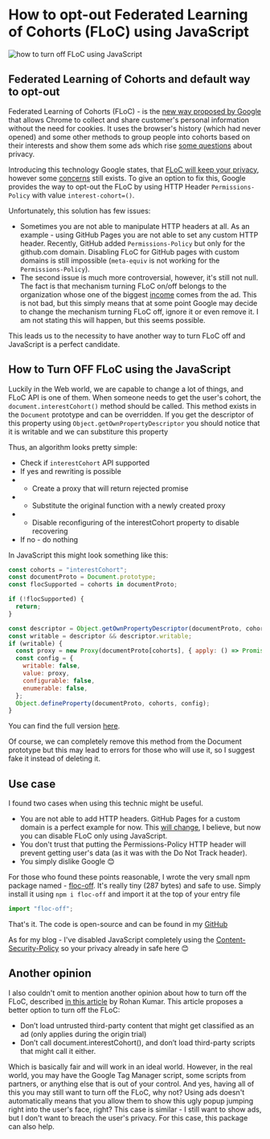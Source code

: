 # How to opt-out Federated Learning of Cohorts (FLoC) using JavaScript

![how to turn off FLoC using JavaScript](~/img/kdpv/how-to-optout-floc.png)

## Federated Learning of Cohorts and default way to opt-out

Federated Learning of Cohorts (FLoC) - is the [new way proposed by Google](https://github.com/WICG/floc) that allows Chrome to collect and share customer's personal information without the need for cookies. It uses the browser's history (which had never opened) and some other methods to group people into cohorts based on their interests and show them some ads which rise [some questions](https://www.eff.org/ru/deeplinks/2021/03/googles-floc-terrible-idea) about privacy.

Introducing this technology Google states, that [FLoC will keep your privacy](https://github.com/WICG/floc#privacy-and-security-considerations), however some [concerns](https://brave.com/why-brave-disables-floc/) still exists. To give an option to fix this, Google provides the way to opt-out the FLoC by using HTTP Header `Permissions-Policy` with value `interest-cohort=()`.

Unfortunately, this solution has few issues:

- Sometimes you are not able to manipulate HTTP headers at all. As an example - using GitHub Pages you are not able to set any custom HTTP header. Recently, GitHub added `Permissions-Policy` but only for the github.com domain. Disabling FLoC for GitHub pages with custom domains is still impossible (`meta-equiv` is not working for the `Permissions-Policy`).
- The second issue is much more controversial, however, it's still not null. The fact is that mechanism turning FLoC on/off belongs to the organization whose one of the biggest [income](https://abc.xyz/investor/static/pdf/2019Q4_alphabet_earnings_release.pdf?cache=79552b8) comes from the ad. This is not bad, but this simply means that at some point Google may decide to change the mechanism turning FLoC off, ignore it or even remove it. I am not stating this will happen, but this seems possible.

This leads us to the necessity to have another way to turn FLoC off and JavaScript is a perfect candidate.

## How to Turn OFF FLoC using the JavaScript

Luckily in the Web world, we are capable to change a lot of things, and FLoC API is one of them. When someone needs to get the user's cohort, the `document.interestCohort()` method should be called. This method exists in the `Document` prototype and can be overridden. If you get the descriptor of this property using `Object.getOwnPropertyDescriptor` you should notice that it is writable and we can substiture this property

Thus, an algorithm looks pretty simple:

- Check if `interestCohort` API supported
- If yes and rewriting is possible
- - Create a proxy that will return rejected promise
- - Substitute the original function with a newly created proxy
- - Disable reconfiguring of the interestCohort property to disable recovering
- If no - do nothing

In JavaScript this might look something like this:

```js
const cohorts = "interestCohort";
const documentProto = Document.prototype;
const flocSupported = cohorts in documentProto;

if (!flocSupported) {
  return;
}

const descriptor = Object.getOwnPropertyDescriptor(documentProto, cohorts);
const writable = descriptor && descriptor.writable;
if (writable) {
  const proxy = new Proxy(documentProto[cohorts], { apply: () => Promise.reject() });
  const config = {
    writable: false,
    value: proxy,
    configurable: false,
    enumerable: false,
  };
  Object.defineProperty(documentProto, cohorts, config);
}
```

You can find the full version [here](https://github.com/Drag13/floc-off/blob/master/src/index.js).

Of course, we can completely remove this method from the Document prototype but this may lead to errors for those who will use it, so I suggest fake it instead of deleting it.

## Use case

I found two cases when using this technic might be useful.

- You are not able to add HTTP headers. GitHub Pages for a custom domain is a perfect example for now. This [will change](https://twitter.com/drag137/status/1387425202125033476), I believe, but now you can disable FLoC only using JavaScript.
- You don't trust that putting the Permissions-Policy HTTP header will prevent getting user's data (as it was with the Do Not Track header).
- You simply dislike Google 😊

For those who found these points reasonable, I wrote the very small npm package named - [floc-off](https://www.npmjs.com/package/floc-off). It's really tiny (287 bytes) and safe to use.
Simply install it using `npm i floc-off` and import it at the top of your entry file

```javascript
import "floc-off";
```

That's it. The code is open-source and can be found in my [GitHub](https://github.com/Drag13/floc-off)

As for my blog - I've disabled JavaScript completely using the [Content-Security-Policy](https://drag13.io/posts/security-headers/index.html) so your privacy already in safe here 😊

## Another opinion

I also couldn't omit to mention another opinion about how to turn off the FLoC, described [in this article](https://seirdy.one/2021/04/16/permissions-policy-floc-misinfo.html) by Rohan Kumar. This article proposes a better option to turn off the FLoC:

- Don’t load untrusted third-party content that might get classified as an ad (only applies during the origin trial)
- Don’t call document.interestCohort(), and don’t load third-party scripts that might call it either.

Which is basically fair and will work in an ideal world. However, in the real world, you may have the Google Tag Manager script, some scripts from partners, or anything else that is out of your control. And yes, having all of this you may still want to turn off the FLoC, why not? Using ads doesn't automatically means that you allow them to show this ugly popup jumping right into the user's face, right? This case is similar - I still want to show ads, but I don't want to breach the user's privacy. For this case, this package can also help.
